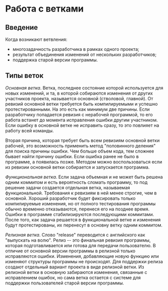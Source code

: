 # Работа с ветками


## Введение

<!-- Про ветку и историю изменений -->

Когда возникают ветвления:
* многозадачность разработчика в рамках одного проекта;
* результат объединения изменений от нескольких разработчиков;
* поддержка старой версии программы.


## Типы веток

*Основная ветка*.
Ветка, последнее состояние которой используется для новых изменений, и та, в которой собираются изменения от других участников проекта, называется основной (стволовой, главной).
От ревизий основной ветки требуется быть компилируемыми и успешно протестированными.
На это есть как минимум две причины.
Если разработчику попадается ревизия с нерабочей программой, то его работа встанет до момента исправления ошибки другим участником.
Если ошибку в основной ветке не исправить сразу, то это повлияет на работу всей команды.

Вторая причина, которая требует быть всем ревизиям основной ветки рабочей, это возможность применить метод "половинного деления" для поиска причины ошибки.
Чем больше объем кода, тем сложнее бывает найти причину ошибки.
Если ошибка ранее не было в программе, а появилась позже.
Методом можно воспользоваться если из ревизии основной ветки собирается и запускается программа.

*Функциональная ветка*.
Если задача объемная и не может быть решена одним коммитом и есть вероятность сломать программу, то под решение задачи создается отдельная ветка, называемая функциональной.
Требования к ревизиям в ней менее строгие, чем в основной.
Хороший разработчик будет фиксировать только компилируемые изменения, но от полного тестирования программы обычно временно отказываются, перенеся его на позднее время.
Ошибки в программе стабилизируются последующими коммитами.
После того, как задача решается в функциональной ветке и изменения будут протестированы, их перенесут в основну ветку одним коммитом.

*Релизная ветка*.
Слово "release" переводится с английского как "выпускать на волю".
Релиз -- это финальная ревизия программы, которая подготавливается или готова для передачи пользователю.
В отличие от основной версии программы в релизной только исправляются ошибки.
Изменения, добавляющие новую функцию или изменяют структуры программы не происходят.
Для поддержки релиза создают отдельный вариант проекта в виде релизной ветки.
Из релизной ветки в основную забираются изменения, связанные с исправлением ошибок, но сама ветка остается с системе для поддержки пользователей старой версии программы.

